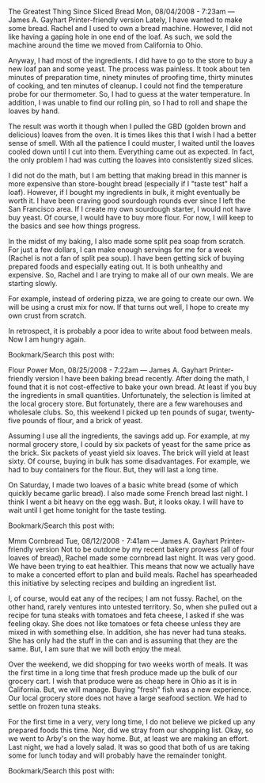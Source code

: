 The Greatest Thing Since Sliced Bread
Mon, 08/04/2008 - 7:23am — James A. Gayhart
Printer-friendly version
Lately, I have wanted to make some bread. Rachel and I used to own a bread machine. However, I did not like having a gaping hole in one end of the loaf. As such, we sold the machine around the time we moved from California to Ohio.

Anyway, I had most of the ingredients. I did have to go to the store to buy a new loaf pan and some yeast. The process was painless. It took about ten minutes of preparation time, ninety minutes of proofing time, thirty minutes of cooking, and ten minutes of cleanup. I could not find the temperature probe for our thermometer. So, I had to guess at the water temperature. In addition, I was unable to find our rolling pin, so I had to roll and shape the loaves by hand.

The result was worth it though when I pulled the GBD (golden brown and delicious) loaves from the oven. It is times likes this that I wish I had a better sense of smell. With all the patience I could muster, I waited until the loaves cooled down until I cut into them. Everything came out as expected. In fact, the only problem I had was cutting the loaves into consistently sized slices.

I did not do the math, but I am betting that making bread in this manner is more expensive than store-bought bread (especially if I "taste test" half a loaf). However, if I bought my ingredients in bulk, it might eventually be worth it. I have been craving good sourdough rounds ever since I left the San Francisco area. If I create my own sourdough starter, I would not have buy yeast. Of course, I would have to buy more flour. For now, I will keep to the basics and see how things progress.

In the midst of my baking, I also made some split pea soap from scratch. For just a few dollars, I can make enough servings for me for a week (Rachel is not a fan of split pea soup). I have been getting sick of buying prepared foods and especially eating out. It is both unhealthy and expensive. So, Rachel and I are trying to make all of our own meals. We are starting slowly.

For example, instead of ordering pizza, we are going to create our own. We will be using a crust mix for now. If that turns out well, I hope to create my own crust from scratch.

In retrospect, it is probably a poor idea to write about food between meals. Now I am hungry again.

Bookmark/Search this post with:



Flour Power
Mon, 08/25/2008 - 7:22am — James A. Gayhart
Printer-friendly version
I have been baking bread recently. After doing the math, I found that it is not cost-effective to bake your own bread. At least if you buy the ingredients in small quantities. Unfortunately, the selection is limited at the local grocery store. But fortunately, there are a few warehouses and wholesale clubs. So, this weekend I picked up ten pounds of sugar, twenty-five pounds of flour, and a brick of yeast.

Assuming I use all the ingredients, the savings add up. For example, at my normal grocery store, I could by six packets of yeast for the same price as the brick. Six packets of yeast yield six loaves. The brick will yield at least sixty. Of course, buying in bulk has some disadvantages. For example, we had to buy containers for the flour. But, they will last a long time.

On Saturday, I made two loaves of a basic white bread (some of which quickly became garlic bread). I also made some French bread last night. I think I went a bit heavy on the egg wash. But, it looks okay. I will have to wait until I get home tonight for the taste testing.

Bookmark/Search this post with:


Mmm Cornbread
Tue, 08/12/2008 - 7:41am — James A. Gayhart
Printer-friendly version
Not to be outdone by my recent bakery prowess (all of four loaves of bread), Rachel made some cornbread last night. It was very good. We have been trying to eat healthier. This means that now we actually have to make a concerted effort to plan and build meals. Rachel has spearheaded this initiative by selecting recipes and building an ingredient list.

I, of course, would eat any of the recipes; I am not fussy. Rachel, on the other hand, rarely ventures into untested territory. So, when she pulled out a recipe for tuna steaks with tomatoes and feta cheese, I asked if she was feeling okay. She does not like tomatoes or feta cheese unless they are mixed in with something else. In addition, she has never had tuna steaks. She has only had the stuff in the can and is assuming that they are the same. But, I am sure that we will both enjoy the meal.

Over the weekend, we did shopping for two weeks worth of meals. It was the first time in a long time that fresh produce made up the bulk of our grocery cart. I wish that produce were as cheap here in Ohio as it is in California. But, we will manage. Buying "fresh" fish was a new experience. Our local grocery store does not have a large seafood section. We had to settle on frozen tuna steaks.

For the first time in a very, very long time, I do not believe we picked up any prepared foods this time. Nor, did we stray from our shopping list. Okay, so we went to Arby's on the way home. But, at least we are making an effort. Last night, we had a lovely salad. It was so good that both of us are taking some for lunch today and will probably have the remainder tonight.

Bookmark/Search this post with: